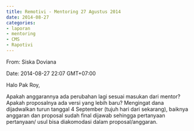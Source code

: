 ```yaml
---
title: Remotivi - Mentoring 27 Agustus 2014
date: 2014-08-27
categories:
- laporan
- mentoring
- CMS
- Rapotivi
---
```


From: Siska Doviana 

Date: 2014-08-27 22:07 GMT+07:00

Halo Pak Roy, 

Apakah anggarannya ada perubahan lagi sesuai masukan dari mentor? 
Apakah proposalnya ada versi yang lebih baru? Mengingat dana dijadwalkan turun tanggal 4 September (tujuh hari dari sekarang), baiknya anggaran dan proposal sudah final dijawab sehingga pertanyaan pertanyaan/ usul bisa diakomodasi dalam proposal/anggaran.
